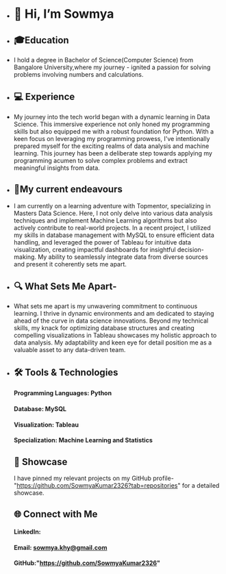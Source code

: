 - # 👋 Hi, I’m Sowmya
- ## 🎓Education
- I hold a degree in Bachelor of Science(Computer Science) from Bangalore University,where my journey - ignited a passion for solving problems involving numbers and calculations.
- ## 💻 Experience
- My journey into the tech world began with a dynamic learning in Data Science. This immersive experience not only honed my programming skills but also equipped me with a robust foundation for Python. With a keen focus on leveraging my programming prowess, I've intentionally prepared myself for the exciting realms of data analysis and machine learning. This journey has been a deliberate step towards applying
my programming acumen to solve complex problems and extract meaningful insights from data.
- ## 🚀My current endeavours
-   I am currently on a learning adventure with Topmentor, specializing in Masters Data Science. Here, I not only delve into various data analysis techniques and implement Machine Learning algorithms but also actively contribute to real-world projects. In a recent project, I utilized my skills in database management with MySQL to ensure efficient data handling, and leveraged the power of Tableau for intuitive data visualization, creating impactful dashboards for insightful decision-making. My ability to seamlessly integrate data from diverse sources and present it coherently sets me apart.
- ## 🔍 What Sets Me Apart-
- What sets me apart is my unwavering commitment to continuous learning. I thrive in dynamic environments and am dedicated to staying ahead of the curve in data science innovations. Beyond my technical skills, my knack for optimizing database structures and creating compelling visualizations in Tableau showcases my holistic approach to data analysis. My adaptability and keen eye for detail position me as a valuable asset to any data-driven team.
- ## 🛠️ Tools & Technologies
  #### Programming Languages: Python
  #### Database: MySQL
  #### Visualization: Tableau
  #### Specialization: Machine Learning and Statistics
  ## 📌 Showcase
  I have pinned my relevant projects on my GitHub profile-"https://github.com/SowmyaKumar2326?tab=repositories" for a detailed showcase.
  ## 🌐 Connect with Me
    #### LinkedIn: 
    #### Email: sowmya.khy@gmail.com
    #### GitHub:"https://github.com/SowmyaKumar2326"


<!---
SowmyaKumar2326/SowmyaKumar2326 is a ✨ special ✨ repository because its `README.md` (this file) appears on your GitHub profile.
You can click the Preview link to take a look at your changes.
--->
